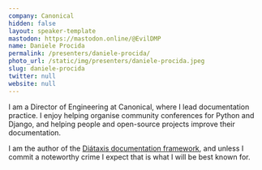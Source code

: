 ```yaml
---
company: Canonical
hidden: false
layout: speaker-template
mastodon: https://mastodon.online/@EvilDMP
name: Daniele Procida
permalink: /presenters/daniele-procida/
photo_url: /static/img/presenters/daniele-procida.jpeg
slug: daniele-procida
twitter: null
website: null
---
```


I am a Director of Engineering at Canonical, where I lead documentation practice. I enjoy helping organise community conferences for Python and Django, and helping people and open-source projects improve their documentation.

I am the author of the [Diátaxis documentation framework](https://diataxis.fr), and unless I commit a noteworthy crime I expect that is what I will be best known for.
